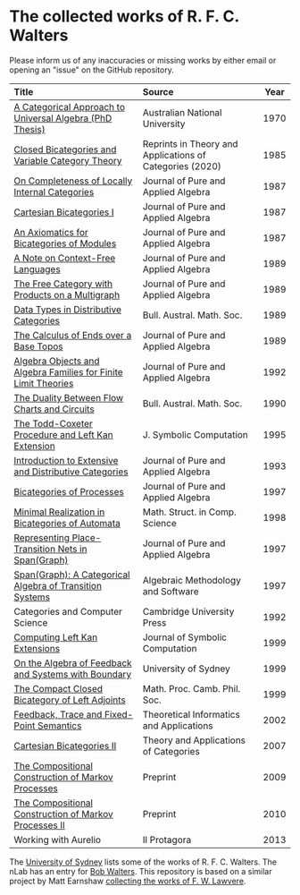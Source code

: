 # The collected works of R. F. C. Walters

Please inform us of any inaccuracies or missing works by either email or opening an "issue" on the GitHub repository.


| Title |Source| Year |
|:------|:-----|:----:|
|[A Categorical Approach to Universal Algebra (PhD Thesis)](https://github.com/mroman42/walters/blob/master/publications/1970-a-categorical-approach-to-universal-algebra.pdf)|Australian National University|1970|
|[Closed Bicategories and Variable Category Theory](https://raw.githubusercontent.com/mroman42/walters/main/publications/1985-closed-bicategories-and-variable-category-theory-2020-tac-reprint.pdf?token=GHSAT0AAAAAAB3V5M3ZEFMAUHLKTQCM4WOCZCUYSYQ)|Reprints in Theory and Applications of Categories (2020)|1985|
|[On Completeness of Locally Internal Categories](https://raw.githubusercontent.com/mroman42/walters/main/publications/1983-on-completeness-of-locally-internal-categories.pdf?token=GHSAT0AAAAAAB3V5M3YIAEHOL572CNAX624ZCUYOMQ)|Journal of Pure and Applied Algebra|1987|
|[Cartesian Bicategories I](https://raw.githubusercontent.com/mroman42/walters/main/publications/1987-cartesian-bicategories-i.pdf?token=GHSAT0AAAAAAB3V5M3ZNNR7JPGZHY5SXNTEZCUYQ4A)|Journal of Pure and Applied Algebra|1987|
|[An Axiomatics for Bicategories of Modules](https://raw.githubusercontent.com/mroman42/walters/main/publications/1985-an-axiomatics-for-bicategories-of-modules.pdf?token=GHSAT0AAAAAAB3V5M3Z23PL7IKCHKV2U3WEZCUYPJQ)|Journal of Pure and Applied Algebra|1987|
|[A Note on Context-Free Languages](https://raw.githubusercontent.com/mroman42/walters/main/publications/1988-a-note-on-context-free-languages.pdf?token=GHSAT0AAAAAAB3V5M3ZK32ZIQJRIO3OD2VIZCUYRYA)|Journal of Pure and Applied Algebra|1989|
|[The Free Category with Products on a Multigraph](https://github.com/mroman42/walters/blob/main/publications/1988-the-free-category-with-products-on-a-multigraph.pdf)|Journal of Pure and Applied Algebra|1989|
|[Data Types in Distributive Categories](https://raw.githubusercontent.com/mroman42/walters/main/publications/1989-data-types-in-distributive-categories.pdf?token=GHSAT0AAAAAAB3V5M3ZDXTZH5X4EBPTUXQGZCUYUIA)|Bull. Austral. Math. Soc.|1989|
|[The Calculus of Ends over a Base Topos](https://raw.githubusercontent.com/mroman42/walters/main/publications/1989-the-calculus-of-ends-over-a-base-topos.pdf?token=GHSAT0AAAAAAB3V5M3ZGKAGD56PPLYT3ZO6ZCUYU4Q)|Journal of Pure and Applied Algebra|1989|
|[Algebra Objects and Algebra Families for Finite Limit Theories](https://raw.githubusercontent.com/mroman42/walters/main/publications/1990-algebra-objects-and-algebra-families-for-finite-limit-theories.pdf?token=GHSAT0AAAAAAB3V5M3YY4IVFVKH73SWSGAWZCUYVTQ)|Journal of Pure and Applied Algebra|1992|
|[The Duality Between Flow Charts and Circuits](https://raw.githubusercontent.com/mroman42/walters/main/publications/1990-the-duality-between-flow-chartes-and-circuits.pdf?token=GHSAT0AAAAAAB3V5M3YIHM5BLIII5CZMNWEZCUYWOA)|Bull. Austral. Math. Soc.|1990|
|[The Todd-Coxeter Procedure and Left Kan Extension](https://raw.githubusercontent.com/mroman42/walters/main/publications/1991-the-todd-coxeter-procedure-and-left-kan-extensions.pdf?token=GHSAT0AAAAAAB3V5M3Y4YHFW723LJPYF4Y6ZCUYXHA)|J. Symbolic Computation|1995|
|[Introduction to Extensive and Distributive Categories](https://raw.githubusercontent.com/mroman42/walters/main/publications/1993-introduction-to-extensive-and-distributive-categories.pdf?token=GHSAT0AAAAAAB3V5M3YA36MCJNCBXAPQ3HSZCUYYEQ)|Journal of Pure and Applied Algebra|1993|
|[Bicategories of Processes](https://raw.githubusercontent.com/mroman42/walters/main/publications/1995-bicategories-of-processes.pdf?token=GHSAT0AAAAAAB3V5M3YJRKDO6WYOMJPOEFMZCUY2NA)|Journal of Pure and Applied Algebra|1997|
|[Minimal Realization in Bicategories of Automata](https://raw.githubusercontent.com/mroman42/walters/main/publications/1997-minimal-realization-in-bicategories-of-automata.pdf?token=GHSAT0AAAAAAB3V5M3Y4L4ANKNIT3LPKG2WZCUY32A)|Math. Struct. in Comp. Science|1998|
|[Representing Place-Transition Nets in Span(Graph)](https://raw.githubusercontent.com/mroman42/walters/main/publications/1997-representing-place-transition-nets-in-span-graph.pdf?token=GHSAT0AAAAAAB3V5M3ZCSWSLRRMUVSF2OYKZCUY44A)|Journal of Pure and Applied Algebra|1997|
|[Span(Graph): A Categorical Algebra of Transition Systems](https://raw.githubusercontent.com/mroman42/walters/main/publications/1997-span-graph-a-categorical-algebra-of-transition-systems.pdf?token=GHSAT0AAAAAAB3V5M3YVCZ6WUWPKW4HEP6KZCUY6NA)|Algebraic Methodology and Software|1997|
|Categories and Computer Science|Cambridge University Press|1992|
|[Computing Left Kan Extensions](https://raw.githubusercontent.com/mroman42/walters/main/publications/1999-computing-left-kan-extensions.pdf?token=GHSAT0AAAAAAB3V5M3YQ4L36GCVD6WOHCBSZCUY7LQ)|Journal of Symbolic Computation|1999|
|[On the Algebra of Feedback and Systems with Boundary](https://raw.githubusercontent.com/mroman42/walters/main/publications/1999-on-the-algebra-of-feedback-and-systems-with-boundary.pdf?token=GHSAT0AAAAAAB3V5M3Z2QPGVMAUVWIWGHHOZCUZATQ)|University of Sydney|1999|
|[The Compact Closed Bicategory of Left Adjoints](https://raw.githubusercontent.com/mroman42/walters/main/publications/1999-the-compact-closed-bicategory-of-left-adjoints.pdf?token=GHSAT0AAAAAAB3V5M3Z5M76PXTW5IDW6TEUZCUZD3Q)|Math. Proc. Camb. Phil. Soc.|1999|
|[Feedback, Trace and Fixed-Point Semantics](https://raw.githubusercontent.com/mroman42/walters/main/publications/2002-feedback-trace-and-fixed-point-semantics.pdf?token=GHSAT0AAAAAAB3V5M3ZH34YKTFK6PQDAVWMZCUZFZQ)|Theoretical Informatics and Applications|2002|
|[Cartesian Bicategories II](https://raw.githubusercontent.com/mroman42/walters/main/publications/2007-cartesian-bicategories-ii.pdf?token=GHSAT0AAAAAAB3V5M3ZX5MCBBBWAZ73TSR6ZCUZGSA)|Theory and Applications of Categories|2007|
|[The Compositional Construction of Markov Processes](https://raw.githubusercontent.com/mroman42/walters/main/publications/2009-the-compositional-construction-of-markov-processes.pdf?token=GHSAT0AAAAAAB3V5M3YFJYKY7BFBV3SBRPIZCUZIRA)|Preprint|2009|
|[The Compositional Construction of Markov Processes II](https://raw.githubusercontent.com/mroman42/walters/main/publications/2018p-the-compositional-construction-of-markov-processes-ii.pdf?token=GHSAT0AAAAAAB3V5M3Z3X7EMFXYHAMVDMAMZCUZJBQ)|Preprint|2010|
|Working with Aurelio|Il Protagora|2013|

The [University of Sydney](https://www.maths.usyd.edu.au/ut/pub-seek.py?sau=Walters+RFC&pp=3) lists some of the works of R. F. C. Walters.
The nLab has an entry for [Bob Walters](https://ncatlab.org/nlab/show/Bob+Walters).
This repository is based on a similar project by Matt Earnshaw [collecting the works of F. W. Lawvere](https://github.com/mattearnshaw/lawvere/).
